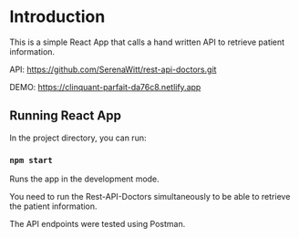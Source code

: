 # Introduction

This is a simple React App that calls a hand written API to retrieve patient information. 

API: https://github.com/SerenaWitt/rest-api-doctors.git

DEMO: https://clinquant-parfait-da76c8.netlify.app


## Running React App
In the project directory, you can run:

### `npm start`

Runs the app in the development mode.

You need to run the Rest-API-Doctors simultaneously to be able to retrieve the patient information.

The API endpoints were tested using Postman. 

